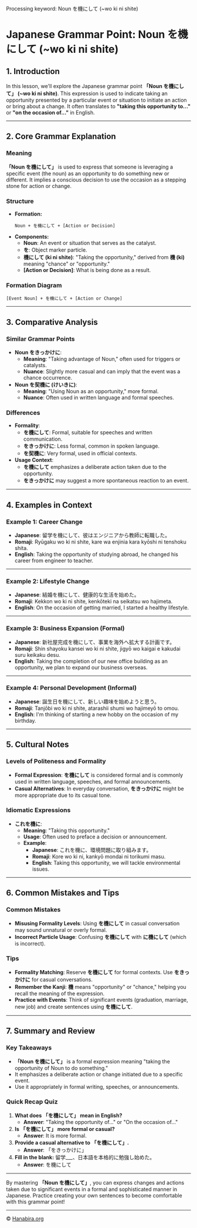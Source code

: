 Processing keyword: Noun を機にして (~wo ki ni shite)
# Japanese Grammar Point: Noun を機にして (~wo ki ni shite)

## 1. Introduction
In this lesson, we'll explore the Japanese grammar point **「Noun を機にして」 (~wo ki ni shite)**. This expression is used to indicate taking an opportunity presented by a particular event or situation to initiate an action or bring about a change. It often translates to **"taking this opportunity to..."** or **"on the occasion of..."** in English.

---
## 2. Core Grammar Explanation
### Meaning
**「Noun を機にして」** is used to express that someone is leveraging a specific event (the noun) as an opportunity to do something new or different. It implies a conscious decision to use the occasion as a stepping stone for action or change.
### Structure
- **Formation:**
  ```
  Noun + を機にして + [Action or Decision]
  ```
- **Components:**
  - **Noun**: An event or situation that serves as the catalyst.
  - **を**: Object marker particle.
  - **機にして (ki ni shite)**: "Taking the opportunity," derived from **機 (ki)** meaning "chance" or "opportunity."
  - **[Action or Decision]**: What is being done as a result.
### Formation Diagram
```
[Event Noun] + を機にして + [Action or Change]
```
---
## 3. Comparative Analysis
### Similar Grammar Points
- **Noun をきっかけに**:
  - **Meaning**: "Taking advantage of Noun," often used for triggers or catalysts.
  - **Nuance**: Slightly more casual and can imply that the event was a chance occurrence.
- **Noun を契機に (けいきに)**:
  - **Meaning**: "Using Noun as an opportunity," more formal.
  - **Nuance**: Often used in written language and formal speeches.
### Differences
- **Formality**:
  - **を機にして**: Formal, suitable for speeches and written communication.
  - **をきっかけに**: Less formal, common in spoken language.
  - **を契機に**: Very formal, used in official contexts.
- **Usage Context**:
  - **を機にして** emphasizes a deliberate action taken due to the opportunity.
  - **をきっかけに** may suggest a more spontaneous reaction to an event.
---
## 4. Examples in Context
### Example 1: Career Change
- **Japanese**: 留学を機にして、彼はエンジニアから教師に転職した。
- **Romaji**: Ryūgaku wo ki ni shite, kare wa enjinia kara kyōshi ni tenshoku shita.
- **English**: Taking the opportunity of studying abroad, he changed his career from engineer to teacher.
---
### Example 2: Lifestyle Change
- **Japanese**: 結婚を機にして、健康的な生活を始めた。
- **Romaji**: Kekkon wo ki ni shite, kenkōteki na seikatsu wo hajimeta.
- **English**: On the occasion of getting married, I started a healthy lifestyle.
---
### Example 3: Business Expansion (Formal)
- **Japanese**: 新社屋完成を機にして、事業を海外へ拡大する計画です。
- **Romaji**: Shin shayoku kansei wo ki ni shite, jigyō wo kaigai e kakudai suru keikaku desu.
- **English**: Taking the completion of our new office building as an opportunity, we plan to expand our business overseas.
---
### Example 4: Personal Development (Informal)
- **Japanese**: 誕生日を機にして、新しい趣味を始めようと思う。
- **Romaji**: Tanjōbi wo ki ni shite, atarashii shumi wo hajimeyō to omou.
- **English**: I'm thinking of starting a new hobby on the occasion of my birthday.
---
## 5. Cultural Notes
### Levels of Politeness and Formality
- **Formal Expression**: **を機にして** is considered formal and is commonly used in written language, speeches, and formal announcements.
- **Casual Alternatives**: In everyday conversation, **をきっかけに** might be more appropriate due to its casual tone.
### Idiomatic Expressions
- **これを機に**:
  - **Meaning**: "Taking this opportunity."
  - **Usage**: Often used to preface a decision or announcement.
  - **Example**:
    - **Japanese**: これを機に、環境問題に取り組みます。
    - **Romaji**: Kore wo ki ni, kankyō mondai ni torikumi masu.
    - **English**: Taking this opportunity, we will tackle environmental issues.
---
## 6. Common Mistakes and Tips
### Common Mistakes
- **Misusing Formality Levels**: Using **を機にして** in casual conversation may sound unnatural or overly formal.
- **Incorrect Particle Usage**: Confusing **を機にして** with **に機にして** (which is incorrect).
### Tips
- **Formality Matching**: Reserve **を機にして** for formal contexts. Use **をきっかけに** for casual conversations.
- **Remember the Kanji**: **機** means "opportunity" or "chance," helping you recall the meaning of the expression.
- **Practice with Events**: Think of significant events (graduation, marriage, new job) and create sentences using **を機にして**.
---
## 7. Summary and Review
### Key Takeaways
- **「Noun を機にして」** is a formal expression meaning "taking the opportunity of Noun to do something."
- It emphasizes a deliberate action or change initiated due to a specific event.
- Use it appropriately in formal writing, speeches, or announcements.
### Quick Recap Quiz
1. **What does 「を機にして」 mean in English?**
   - **Answer**: "Taking the opportunity of..." or "On the occasion of..."
2. **Is 「を機にして」 more formal or casual?**
   - **Answer**: It is more formal.
3. **Provide a casual alternative to 「を機にして」.**
   - **Answer**: 「をきっかけに」
4. **Fill in the blank:** 留学___、日本語を本格的に勉強し始めた。
   - **Answer**: を機にして
---
By mastering **「Noun を機にして」**, you can express changes and actions taken due to significant events in a formal and sophisticated manner in Japanese. Practice creating your own sentences to become comfortable with this grammar point!

---

© [Hanabira.org](https://hanabira.org)
